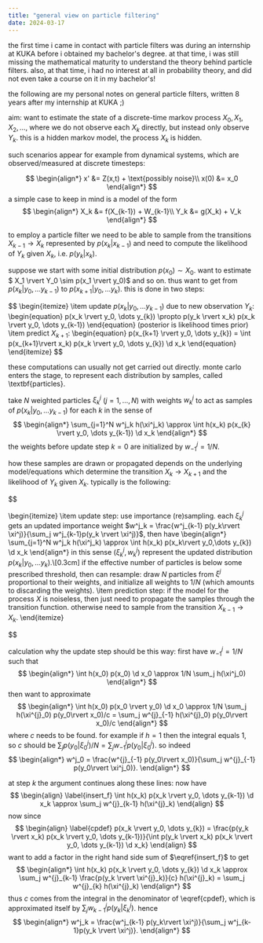 ```yaml
---
title: "general view on particle filtering"
date: 2024-03-17
---
```


the first time i came in contact with particle filters was during an internship at KUKA before i obtained my bachelor's degree. at that time, i was still missing the mathematical maturity to understand the theory behind particle filters. also, at that time, i had no interest at all in probability theory, and did not even take a course on it in my bachelor's!

the following are my personal notes on general particle filters, written 8 years after my internship at KUKA ;)

aim: want to estimate the state of a discrete-time markov process $X_0, X_1, X_2, \dots$, where we do not observe each $X_k$ directly, but instead only observe $Y_k$. this is a hidden markov model, the process $X_k$ is hidden.

such scenarios appear for example from dynamical systems, which are observed/measured at discrete timesteps:

$$ \begin{align*}
	x' &= Z(x,t) + \text{possibly noise}\\
	x(0) &= x_0
\end{align*} $$
a simple case to keep in mind is a model of the form
$$  \begin{align*}
	X_k &= f(X_{k-1}) + W_{k-1}\\
	Y_k &= g(X_k) + V_k
\end{align*} $$

to employ a particle filter we need to be able to sample from the transitions $X_{k-1} \to X_k$ represented by $p(x_{k} \rvert x_{k-1})$ and need to compute the likelihood of $Y_k$ given $X_k$, i.e. $p(y_k \rvert x_k)$.

suppose we start with some initial distribution $p(x_0) \sim X_0$. want to estimate $ X_1 \rvert Y_0 \sim p(x_1 \rvert y_0)$ and so on. thus want to get from $p(x_k \rvert y_0, \dots y_{k-1})$ to $p(x_{k+1} \rvert y_0, \dots y_k)$. this is done in two steps:

$$ \begin{itemize}
	\item update $p(x_k \rvert y_0, \dots y_{k-1})$ due to new observation $Y_k$:
\begin{equation}
	p(x_k \rvert y_0, \dots y_{k}) \propto p(y_k \rvert x_k) p(x_k \rvert y_0, \dots y_{k-1})
\end{equation} (posterior is likelihood times prior)
	\item predict $X_{k+1}$: \begin{equation}
		p(x_{k+1} \rvert y_0, \dots y_{k}) = \int p(x_{k+1}\rvert x_k) p(x_k \rvert y_0, \dots y_{k}) \d x_k
	\end{equation}
\end{itemize} $$

these computations can usually not get carried out directly. monte carlo enters the stage, to represent each distribution by samples, called \textbf{particles}.

take $N$ weighted particles $\xi^{j}_{k}$ ($j = 1, \dots, N$) with weights $w^j_k$ to act as samples of $p(x_{k} \rvert y_0, \dots y_{k-1})$ for each $k$ in the sense of
$$
\begin{align*}
	\sum_{j=1}^N w^j_k h(\xi^j_k) \approx \int h(x_k) p(x_{k} \rvert y_0, \dots y_{k-1}) \d x_k
\end{align*}
$$
the weights before update step $k=0$ are initialized by $w^{j}_{-1} = 1/N$.

how these samples are drawn or propagated depends on the underlying model/equations which determine the transition $X_k \to X_{k+1}$ and the likelihood of $Y_k$ given $X_k$. typically is the following:

$$

\begin{itemize}
	\item update step: use importance (re)sampling. each $\xi^j_k$ gets an updated importance weight $w^j_k = \frac{w^j_{k-1} p(y_k\rvert \xi^j)}{\sum_j w^j_{k-1}p(y_k \rvert \xi^j)}$, then have \begin{align*}
		\sum_{j=1}^N w^j_k h(\xi^j_k) \approx \int h(x_k) p(x_k\rvert y_0,\dots y_{k}) \d x_k
	\end{align*} in this sense $(\xi^j_k, w^j_k)$ represent the updated distribution $p(x_k\rvert y_0,\dots y_{k})$.\\[0.3cm] if the effective number of particles is below some prescribed threshold, then can resample: draw $N$ particles from $\xi^j$ proportional to their weights, and initialize all weights to $1/N$ (which amounts to discarding the weights).
	\item prediction step: if the model for the process $X$ is noiseless, then just need to propagate the samples through the transition function. otherwise need to sample from the transition $X_{k-1} \to X_k$.
\end{itemize}

$$

calculation why the update step should be this way: first have $w^j_{-1} = 1/N$ such that
$$
\begin{align*}
	\int h(x_0) p(x_0) \d x_0 \approx 1/N \sum_j h(\xi^j_0)
\end{align*}
$$
then want to approximate 
$$
\begin{align*}
	\int h(x_0) p(x_0 \rvert y_0) \d x_0 \approx 1/N \sum_j h(\xi^{j}_0) p(y_0\rvert x_0)/c = \sum_j w^{j}_{-1} h(\xi^{j}_0) p(y_0\rvert x_0)/c
\end{align*}
$$
where $c$ needs to be found. for example if $h=1$ then the integral equals 1, so $c$ should be $\sum_j p(y_0\rvert \xi^j_0) /N = \sum_j w^{j}_{-1} p(y_0\rvert \xi^j_0)$. so indeed
$$
\begin{align*}
	w^j_0 = \frac{w^{j}_{-1} p(y_0\rvert x_0)}{\sum_j w^{j}_{-1} p(y_0\rvert \xi^j_0)}.
\end{align*}
$$

at step $k$ the argument continues along these lines: now have
$$
\begin{align}
	\label{insert_f}
	\int h(x_k) p(x_k \rvert y_0, \dots y_{k-1}) \d x_k \approx \sum_j w^{j}_{k-1} h(\xi^{j}_k)
\end{align}
$$
now since 
$$
\begin{align}
	\label{cpdef}
	p(x_k \rvert y_0, \dots y_{k}) = \frac{p(y_k \rvert x_k) p(x_k \rvert y_0, \dots y_{k-1})}{\int p(y_k \rvert x_k) p(x_k \rvert y_0, \dots y_{k-1}) \d x_k}
\end{align}
$$
want to add a factor in the right hand side sum of $\eqref{insert_f}$ to get
$$
\begin{align*}
	\int h(x_k) p(x_k \rvert y_0, \dots y_{k}) \d x_k \approx \sum_j w^{j}_{k-1} \frac{p(y_k \rvert \xi^{j}_k)}{c} h(\xi^{j}_k) = \sum_j w^{j}_{k} h(\xi^{j}_k)
\end{align*}
$$
thus $c$ comes from the integral in the denominator of \eqref{cpdef}, which is approximated itself by $\sum_j w^{j}_{k-1} p(y_k \rvert \xi^j_k)$. hence
$$
\begin{align*}
	w^j_k = \frac{w^j_{k-1} p(y_k\rvert \xi^j)}{\sum_j w^j_{k-1}p(y_k \rvert \xi^j)}.
\end{align*}
$$